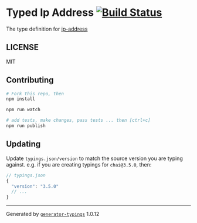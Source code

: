 # Typed Ip Address  [![Build Status](https://travis-ci.org/westonpace/typed-ip-address.svg?branch=master)](https://travis-ci.org/westonpace/typed-ip-address)


The type definition for [ip-address](git://github.com/beaugunderson/ip-address.git)

## LICENSE

MIT

## Contributing

```sh
# Fork this repo, then
npm install

npm run watch

# add tests, make changes, pass tests ... then [ctrl+c]
npm run publish
```

## Updating

Update `typings.json/version` to match the source version you are typing against.
e.g. if you are creating typings for `chai@3.5.0`, then:

```js
// typings.json
{
  "version": "3.5.0"
  // ...
}
```

----

Generated by [`generator-typings`](https://github.com/typings/generator-typings) 1.0.12

